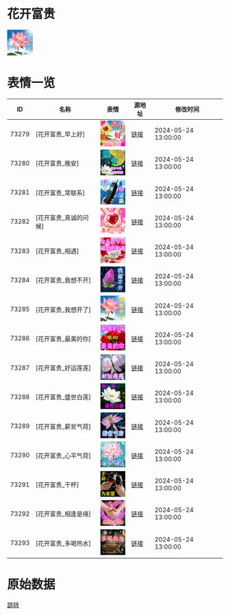# 花开富贵

<img src="./cover.png" height="60" alt="cover" />

# 表情一览

|ID|名称|表情|源地址|修改时间|
|----|----|----|----|----|
|73279|[花开富贵_早上好]|<img src="./pic/073279_%5B花开富贵_早上好%5D.png" height="60" alt="早上好"/>|[链接](https://i0.hdslb.com/bfs/garb/48c81ba51ad51d02e1b6c12b0cf54a98b1fc4cae.png)|2024-05-24 13:00:00|
|73280|[花开富贵_晚安]|<img src="./pic/073280_%5B花开富贵_晚安%5D.png" height="60" alt="晚安"/>|[链接](https://i0.hdslb.com/bfs/garb/b9c58d1d53e694746bb90a17b375033708e2ca88.png)|2024-05-24 13:00:00|
|73281|[花开富贵_常联系]|<img src="./pic/073281_%5B花开富贵_常联系%5D.png" height="60" alt="常联系"/>|[链接](https://i0.hdslb.com/bfs/garb/4c08a4a7772e585e20b3bee7d963094de10d9baa.png)|2024-05-24 13:00:00|
|73282|[花开富贵_真诚的问候]|<img src="./pic/073282_%5B花开富贵_真诚的问候%5D.png" height="60" alt="真诚的问候"/>|[链接](https://i0.hdslb.com/bfs/garb/7b78ad0a7479d1171b2a52e43f35321b539ff11d.png)|2024-05-24 13:00:00|
|73283|[花开富贵_相遇]|<img src="./pic/073283_%5B花开富贵_相遇%5D.png" height="60" alt="相遇"/>|[链接](https://i0.hdslb.com/bfs/garb/ae8ed4818ef21ff9edef1932087511d69f9bedc7.png)|2024-05-24 13:00:00|
|73284|[花开富贵_我想不开]|<img src="./pic/073284_%5B花开富贵_我想不开%5D.png" height="60" alt="我想不开"/>|[链接](https://i0.hdslb.com/bfs/garb/6193966294ff5855e118c073e941557d0f6af485.png)|2024-05-24 13:00:00|
|73285|[花开富贵_我想开了]|<img src="./pic/073285_%5B花开富贵_我想开了%5D.png" height="60" alt="我想开了"/>|[链接](https://i0.hdslb.com/bfs/garb/48b2ab55ace8404198c0ca1ec042bb40b7a967e2.png)|2024-05-24 13:00:00|
|73286|[花开富贵_最美的你]|<img src="./pic/073286_%5B花开富贵_最美的你%5D.png" height="60" alt="最美的你"/>|[链接](https://i0.hdslb.com/bfs/garb/eb476252e8606198420b126690143cf4f9d391ff.png)|2024-05-24 13:00:00|
|73287|[花开富贵_好运莲莲]|<img src="./pic/073287_%5B花开富贵_好运莲莲%5D.png" height="60" alt="好运莲莲"/>|[链接](https://i0.hdslb.com/bfs/garb/5ab3e76058144160855215a6d45d057b55f6f5b4.png)|2024-05-24 13:00:00|
|73288|[花开富贵_盛世白莲]|<img src="./pic/073288_%5B花开富贵_盛世白莲%5D.png" height="60" alt="盛世白莲"/>|[链接](https://i0.hdslb.com/bfs/garb/063052e38eff9aebd487f1b8cb90c010fb4897b6.png)|2024-05-24 13:00:00|
|73289|[花开富贵_薪贫气荷]|<img src="./pic/073289_%5B花开富贵_薪贫气荷%5D.png" height="60" alt="薪贫气荷"/>|[链接](https://i0.hdslb.com/bfs/garb/512628ec215b92d76a01575c29e623173f10034f.png)|2024-05-24 13:00:00|
|73290|[花开富贵_心平气荷]|<img src="./pic/073290_%5B花开富贵_心平气荷%5D.png" height="60" alt="心平气荷"/>|[链接](https://i0.hdslb.com/bfs/garb/f85b2abafcfe1c6673435a2958de6589519dd5d6.png)|2024-05-24 13:00:00|
|73291|[花开富贵_干杯]|<img src="./pic/073291_%5B花开富贵_干杯%5D.png" height="60" alt="干杯"/>|[链接](https://i0.hdslb.com/bfs/garb/4cb867d800f0a65a525701d9fa80145b82b5a040.png)|2024-05-24 13:00:00|
|73292|[花开富贵_相逢是缘]|<img src="./pic/073292_%5B花开富贵_相逢是缘%5D.png" height="60" alt="相逢是缘"/>|[链接](https://i0.hdslb.com/bfs/garb/028688bc2eb8c1d09d67c7690bffc7a1bc4761f2.png)|2024-05-24 13:00:00|
|73293|[花开富贵_多喝热水]|<img src="./pic/073293_%5B花开富贵_多喝热水%5D.png" height="60" alt="多喝热水"/>|[链接](https://i0.hdslb.com/bfs/garb/8219cd555331804f3d288511bfd65fdc62b81117.png)|2024-05-24 13:00:00|

# 原始数据

[跳转](./raw.json)

